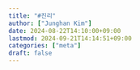 ```yaml
---
title: "#진리"
author: ["Junghan Kim"]
date: 2024-08-22T14:10:00+09:00
lastmod: 2024-09-21T14:14:51+09:00
categories: ["meta"]
draft: false
---
```

